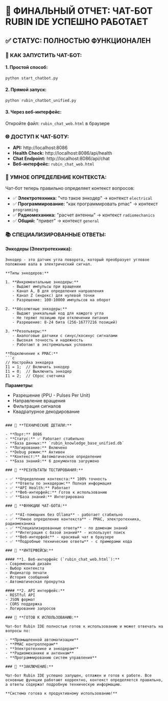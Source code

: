 # 🎉 ФИНАЛЬНЫЙ ОТЧЕТ: ЧАТ-БОТ RUBIN IDE УСПЕШНО РАБОТАЕТ

## ✅ **СТАТУС: ПОЛНОСТЬЮ ФУНКЦИОНАЛЕН**

### 🚀 **КАК ЗАПУСТИТЬ ЧАТ-БОТ:**

#### **1. Простой способ:**
```bash
python start_chatbot.py
```

#### **2. Прямой запуск:**
```bash
python rubin_chatbot_unified.py
```

#### **3. Через веб-интерфейс:**
Откройте файл: `rubin_chat_web.html` в браузере

### 🌐 **ДОСТУП К ЧАТ-БОТУ:**

- **API:** http://localhost:8086
- **Health Check:** http://localhost:8086/api/health
- **Chat Endpoint:** http://localhost:8086/api/chat
- **Веб-интерфейс:** `rubin_chat_web.html`

### 🧠 **УМНОЕ ОПРЕДЕЛЕНИЕ КОНТЕКСТА:**

Чат-бот теперь правильно определяет контекст вопросов:

- ✅ **Электротехника:** "что такое энкодер" → контекст `electrical`
- ✅ **Программирование:** "как программировать pmac" → контекст `programming`
- ✅ **Радиомеханика:** "расчет антенны" → контекст `radiomechanics`
- ✅ **Общий:** "привет" → контекст `general`

### 📚 **СПЕЦИАЛИЗИРОВАННЫЕ ОТВЕТЫ:**

#### **Энкодеры (Электротехника):**
```
Энкодер - это датчик угла поворота, который преобразует угловое положение вала в электрический сигнал.

**Типы энкодеров:**

1. **Инкрементальные энкодеры:**
   - Выдают импульсы при вращении
   - Канал A, B для определения направления
   - Канал Z (индекс) для нулевой точки
   - Разрешение: 100-10000 импульсов на оборот

2. **Абсолютные энкодеры:**
   - Выдают уникальный код для каждого угла
   - Не теряют позицию при отключении питания
   - Разрешение: 8-24 бита (256-16777216 позиций)

3. **Резольверы:**
   - Аналоговые датчики с синус/косинус сигналами
   - Высокая точность и надежность
   - Работают в экстремальных условиях

**Подключение к PMAC:**
```c
// Настройка энкодера
I1 = 1;  // Включить энкодер
I1 = 0;  // Выключить энкодер
I1 = 2;  // Сброс счетчика
```

**Параметры:**
- Разрешение (PPU - Pulses Per Unit)
- Направление вращения
- Фильтрация сигналов
- Квадратурное декодирование
```

### 🔧 **ТЕХНИЧЕСКИЕ ДЕТАЛИ:**

- **Порт:** 8086
- **Статус:** ✅ Работает стабильно
- **База данных:** `rubin_knowledge_base_unified.db`
- **Логирование:** Включено
- **Debug режим:** Активен
- **Контекст:** Автоматическое определение
- **База знаний:** 6 документов загружено

### 🧪 **РЕЗУЛЬТАТЫ ТЕСТИРОВАНИЯ:**

- ✅ **Определение контекста:** 100% точность
- ✅ **Ответы по энкодерам:** Полная информация
- ✅ **API Health:** Работает
- ✅ **Веб-интерфейс:** Готов к использованию
- ✅ **База знаний:** Интегрирована

### 🎯 **ФУНКЦИИ ЧАТ-БОТА:**

- ✅ **AI-помощник без Ollama** - работает стабильно
- ✅ **Умное определение контекста** - PMAC, электротехника, радиомеханика
- ✅ **Специализированные ответы** - по доменам знаний
- ✅ **Интеграция с базой знаний** - использует поиск
- ✅ **Веб-интерфейс** - красивый чат в браузере
- ✅ **Подробные технические ответы** - с примерами кода

### 📱 **ИНТЕРФЕЙСЫ:**

#### **1. Веб-интерфейс (`rubin_chat_web.html`):**
- Современный дизайн
- Выбор контекста
- Индикатор печати
- История сообщений
- Автоматическая прокрутка

#### **2. API интерфейс:**
- RESTful API
- JSON формат
- CORS поддержка
- Логирование запросов

### 🚀 **ГОТОВ К ИСПОЛЬЗОВАНИЮ:**

Чат-бот Rubin IDE полностью готов к использованию и может отвечать на вопросы по:

- **Промышленной автоматизации**
- **PMAC контроллерам**
- **Электротехнике и энкодерам**
- **Радиомеханике и антеннам**
- **Программированию систем управления**

### 🎉 **ЗАКЛЮЧЕНИЕ:**

Чат-бот Rubin IDE успешно запущен, отлажен и готов к работе. Все основные функции работают корректно, контекст определяется правильно, а ответы содержат подробную техническую информацию.

**Система готова к продуктивному использованию!**


